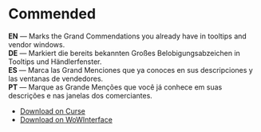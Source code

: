 Commended
============

**EN** — Marks the Grand Commendations you already have in tooltips and vendor windows.  
**DE** — Markiert die bereits bekannten Großes Belobigungsabzeichen in Tooltips und Händlerfenster.  
**ES** — Marca las Grand Menciones que ya conoces en sus descripciones y las ventanas de vendedores.  
**PT** — Marque as Grande Menções que você já conhece em suas descrições e nas janelas dos comerciantes.

* [Download on Curse](http://www.curse.com/addons/wow/commended/)
* [Download on WoWInterface](http://www.wowinterface.com/downloads/info22176-Commended.html)
